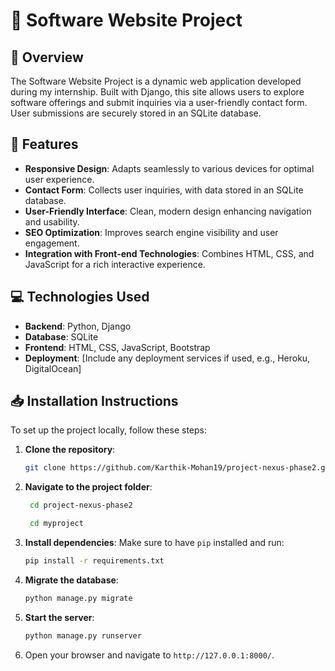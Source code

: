 # 🌟 Software Website Project

## 📖 Overview
The Software Website Project is a dynamic web application developed during my internship. Built with Django, this site allows users to explore software offerings and submit inquiries via a user-friendly contact form. User submissions are securely stored in an SQLite database.

## 🚀 Features
- **Responsive Design**: Adapts seamlessly to various devices for optimal user experience.
- **Contact Form**: Collects user inquiries, with data stored in an SQLite database.
- **User-Friendly Interface**: Clean, modern design enhancing navigation and usability.
- **SEO Optimization**: Improves search engine visibility and user engagement.
- **Integration with Front-end Technologies**: Combines HTML, CSS, and JavaScript for a rich interactive experience.

## 💻 Technologies Used
- **Backend**: Python, Django
- **Database**: SQLite
- **Frontend**: HTML, CSS, JavaScript, Bootstrap
- **Deployment**: [Include any deployment services if used, e.g., Heroku, DigitalOcean]

## 📥 Installation Instructions
To set up the project locally, follow these steps:

1. **Clone the repository**:
    ```bash
    git clone https://github.com/Karthik-Mohan19/project-nexus-phase2.git
    ```
2. **Navigate to the project folder**:
   ```bash
    cd project-nexus-phase2
    ```
   ```bash
    cd myproject
    ```
4. **Install dependencies**:
    Make sure to have `pip` installed and run:
    ```bash
    pip install -r requirements.txt
    ```
5. **Migrate the database**:
    ```bash
    python manage.py migrate
    ```
6. **Start the server**:
    ```bash
    python manage.py runserver
    ```
7. Open your browser and navigate to `http://127.0.0.1:8000/`.
